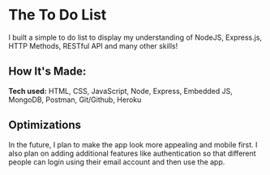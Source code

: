 # The To Do List 

I built a simple to do list to display my understanding of NodeJS, Express.js, HTTP Methods, RESTful API and many other skills!


## How It's Made:

**Tech used:** HTML, CSS, JavaScript, Node, Express, Embedded JS, MongoDB, Postman, Git/Github, Heroku


## Optimizations

In the future, I plan to make the app look more appealing and mobile first. 
I also plan on adding additional features like authentication so that different people can login using their email account and then use the app. 





